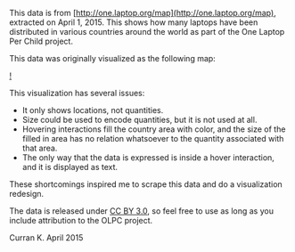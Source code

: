 This data is from [http://one.laptop.org/map](http://one.laptop.org/map), extracted on April 1, 2015. This shows how many laptops have been distributed in various countries around the world as part of the One Laptop Per Child project.

This data was originally visualized as the following map:

[!](originalMap.png)

This visualization has several issues:

 * It only shows locations, not quantities.
 * Size could be used to encode quantities, but it is not used at all.
 * Hovering interactions fill the country area with color, and the size of the filled in area has no relation whatsoever to the quantity associated with that area.
 * The only way that the data is expressed is inside a hover interaction, and it is displayed as text.

These shortcomings inspired me to scrape this data and do a visualization redesign.

The data is released under [CC BY 3.0](http://creativecommons.org/licenses/by/3.0/), so feel free to use as long as you include attribution to the OLPC project.

Curran K. April 2015
